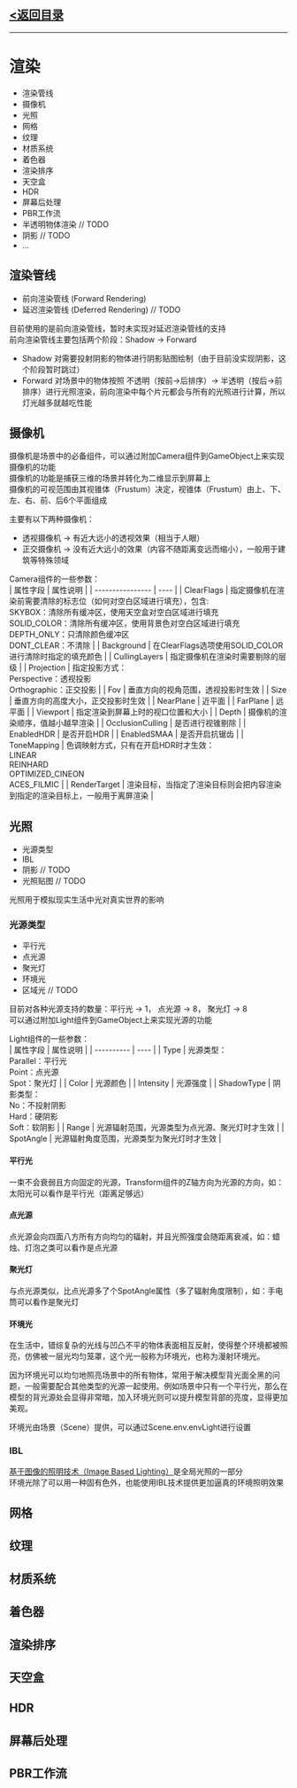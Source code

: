 ## [<返回目录](./Manual.md)
---
# 渲染
- 渲染管线
- 摄像机
- 光照
- 网格
- 纹理
- 材质系统
- 着色器
- 渲染排序
- 天空盒
- HDR
- 屏幕后处理
- PBR工作流
- 半透明物体渲染 // TODO
- 阴影 // TODO
- ...
## 渲染管线
- 前向渲染管线 (Forward Rendering)
- 延迟渲染管线 (Deferred Rendering) // TODO

目前使用的是前向渲染管线，暂时未实现对延迟渲染管线的支持<br>
前向渲染管线主要包括两个阶段：Shadow -> Forward
- Shadow 对需要投射阴影的物体进行阴影贴图绘制（由于目前没实现阴影，这个阶段暂时跳过）
- Forward 对场景中的物体按照 不透明（按前->后排序）-> 半透明（按后->前排序）进行光照渲染，前向渲染中每个片元都会与所有的光照进行计算，所以灯光越多就越吃性能
## 摄像机
摄像机是场景中的必备组件，可以通过附加Camera组件到GameObject上来实现摄像机的功能<br>
摄像机的功能是捕获三维的场景并转化为二维显示到屏幕上<br>
摄像机的可视范围由其视锥体（Frustum）决定，视锥体（Frustum）由上、下、左、右、前、后6个平面组成<br>

主要有以下两种摄像机：<br>
- 透视摄像机 -> 有近大远小的透视效果（相当于人眼）
- 正交摄像机 -> 没有近大远小的效果（内容不随距离变远而缩小），一般用于建筑等特殊领域

Camera组件的一些参数：<br>
| 属性字段 | 属性说明 |
| ---------------- | ---- |
| ClearFlags       | 指定摄像机在渲染前需要清除的标志位（如何对空白区域进行填充），包含:<br>SKYBOX：清除所有缓冲区，使用天空盒对空白区域进行填充<br>SOLID_COLOR：清除所有缓冲区，使用背景色对空白区域进行填充<br>DEPTH_ONLY：只清除颜色缓冲区<br>DONT_CLEAR：不清除 |
| Background       | 在ClearFlags选项使用SOLID_COLOR进行清除时指定的填充颜色 |
| CullingLayers    | 指定摄像机在渲染时需要剔除的层级 |
| Projection       | 指定投影方式：<br>Perspective：透视投影<br>Orthographic：正交投影 |
| Fov              | 垂直方向的视角范围，透视投影时生效 |
| Size             | 垂直方向的高度大小，正交投影时生效 |
| NearPlane        | 近平面 |
| FarPlane         | 远平面 |
| Viewport         | 指定渲染到屏幕上时的视口位置和大小 |
| Depth            | 摄像机的渲染顺序，值越小越早渲染 |
| OcclusionCulling | 是否进行视锥剔除 |
| EnabledHDR       | 是否开启HDR |
| EnabledSMAA      | 是否开启抗锯齿 |
| ToneMapping      | 色调映射方式，只有在开启HDR时才生效：<br>LINEAR<br>REINHARD<br>OPTIMIZED_CINEON<br>ACES_FILMIC |
| RenderTarget     | 渲染目标，当指定了渲染目标则会把内容渲染到指定的渲染目标上，一般用于离屏渲染 |
## 光照
- 光源类型
- IBL
- 阴影 // TODO
- 光照贴图 // TODO

光照用于模拟现实生活中光对真实世界的影响
### 光源类型
- 平行光
- 点光源
- 聚光灯
- 环境光
- 区域光 // TODO

目前对各种光源支持的数量：平行光 -> 1， 点光源 -> 8， 聚光灯 -> 8 <br>
可以通过附加Light组件到GameObject上来实现光源的功能<br>

Light组件的一些参数：<br>
| 属性字段 | 属性说明 |
| ---------- | ---- |
| Type       | 光源类型：<br>Parallel：平行光<br>Point：点光源<br>Spot：聚光灯 |
| Color      | 光源颜色 |
| Intensity  | 光源强度 |
| ShadowType | 阴影类型：<br>No：不投射阴影<br>Hard：硬阴影<br>Soft：软阴影 |
| Range      | 光源辐射范围，光源类型为点光源、聚光灯时才生效 |
| SpotAngle  | 光源辐射角度范围，光源类型为聚光灯时才生效 |
#### 平行光
一束不会衰弱且方向固定的光源，Transform组件的Z轴方向为光源的方向，如：太阳光可以看作是平行光（距离足够远）
#### 点光源
点光源会向四面八方所有方向均匀的辐射，并且光照强度会随距离衰减，如：蜡烛、灯泡之类可以看作是点光源
#### 聚光灯
与点光源类似，比点光源多了个SpotAngle属性（多了辐射角度限制），如：手电筒可以看作是聚光灯
#### 环境光
在生活中，错综复杂的光线与凹凸不平的物体表面相互反射，使得整个环境都被照亮，仿佛被一层光均匀笼罩，这个光一般称为环境光，也称为漫射环境光。<br>

因为环境光可以均匀地照亮场景中的所有物体，常用于解决模型背光面全黑的问题，一般需要配合其他类型的光源一起使用。例如场景中只有一个平行光，那么在模型的背光源处会显得非常暗，加入环境光则可以提升模型背部的亮度，显得更加美观。

环境光由场景（Scene）提供，可以通过Scene.env.envLight进行设置<br>
### IBL
[基于图像的照明技术（Image Based Lighting）](https://chetanjags.wordpress.com/2015/08/26/image-based-lighting/)是全局光照的一部分<br>
环境光除了可以用一种固有色外，也能使用IBL技术提供更加逼真的环境照明效果<br>
## 网格

## 纹理
## 材质系统
## 着色器
## 渲染排序
## 天空盒
## HDR
## 屏幕后处理
## PBR工作流